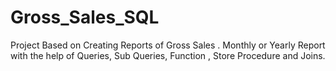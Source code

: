 # Gross_Sales_SQL
Project Based on Creating Reports of Gross Sales . Monthly or Yearly Report  with the help of Queries, Sub Queries, Function , Store Procedure and Joins.
